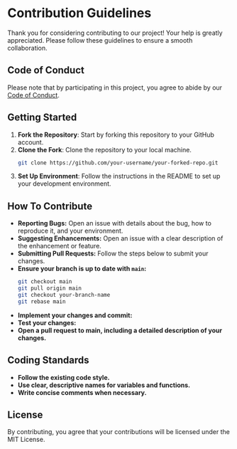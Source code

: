 # Contribution Guidelines

Thank you for considering contributing to our project! Your help is greatly appreciated. Please follow these guidelines to ensure a smooth collaboration.

## Code of Conduct

Please note that by participating in this project, you agree to abide by our [Code of Conduct](CODE_OF_CONDUCT.md).

## Getting Started
1. **Fork the Repository**: Start by forking this repository to your GitHub account.
2. **Clone the Fork**: Clone the repository to your local machine.
   ```bash
   git clone https://github.com/your-username/your-forked-repo.git
   ```
3. **Set Up Environment**: Follow the instructions in the README to set up your development environment.

## How To Contribute
- **Reporting Bugs:** Open an issue with details about the bug, how to reproduce it, and your environment.
- **Suggesting Enhancements:** Open an issue with a clear description of the enhancement or feature.
- **Submitting Pull Requests:** Follow the steps below to submit your changes.
- **Ensure your branch is up to date with `main`:**
  ```bash
  git checkout main
  git pull origin main
  git checkout your-branch-name
  git rebase main
  ```
- **Implement your changes and commit:**
- **Test your changes:**
- **Open a pull request to main, including a detailed description of your changes.**

## Coding Standards
- **Follow the existing code style.**
- **Use clear, descriptive names for variables and functions.**
- **Write concise comments when necessary.**

## License
By contributing, you agree that your contributions will be licensed under the MIT License.

